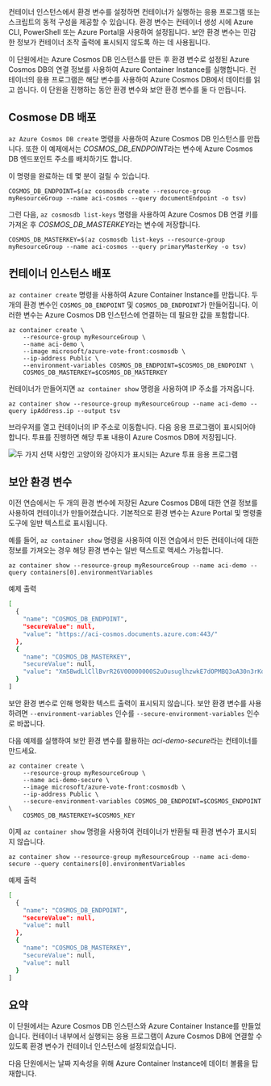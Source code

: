 컨테이너 인스턴스에서 환경 변수를 설정하면 컨테이너가 실행하는 응용 프로그램 또는 스크립트의 동적 구성을 제공할 수 있습니다. 환경 변수는 컨테이너 생성 시에 Azure CLI, PowerShell 또는 Azure Portal을 사용하여 설정됩니다. 보안 환경 변수는 민감한 정보가 컨테이너 조작 출력에 표시되지 않도록 하는 데 사용됩니다.

이 단원에서는 Azure Cosmos DB 인스턴스를 만든 후 환경 변수로 설정된 Azure Cosmos DB의 연결 정보를 사용하여 Azure Container Instance를 실행합니다. 컨테이너의 응용 프로그램은 해당 변수를 사용하여 Azure Cosmos DB에서 데이터를 읽고 씁니다. 이 단원을 진행하는 동안 환경 변수와 보안 환경 변수를 둘 다 만듭니다.

## <a name="deploy-cosmose-db"></a>Cosmose DB 배포

`az Azure Cosmos DB create` 명령을 사용하여 Azure Cosmos DB 인스턴스를 만듭니다. 또한 이 예제에서는 *COSMOS_DB_ENDPOINT*라는 변수에 Azure Cosmos DB 엔드포인트 주소를 배치하기도 합니다.

이 명령을 완료하는 데 몇 분이 걸릴 수 있습니다.

```azurecli
COSMOS_DB_ENDPOINT=$(az cosmosdb create --resource-group myResourceGroup --name aci-cosmos --query documentEndpoint -o tsv)
```

그런 다음, `az cosmosdb list-keys` 명령을 사용하여 Azure Cosmos DB 연결 키를 가져온 후 *COSMOS_DB_MASTERKEY*라는 변수에 저장합니다.

```azurecli
COSMOS_DB_MASTERKEY=$(az cosmosdb list-keys --resource-group myResourceGroup --name aci-cosmos --query primaryMasterKey -o tsv)
```

## <a name="deploy-container-instance"></a>컨테이너 인스턴스 배포

`az container create` 명령을 사용하여 Azure Container Instance를 만듭니다. 두 개의 환경 변수인 `COSMOS_DB_ENDPOINT` 및 `COSMOS_DB_ENDPOINT`가 만들어집니다. 이러한 변수는 Azure Cosmos DB 인스턴스에 연결하는 데 필요한 값을 포함합니다.

```azurecli
az container create \
    --resource-group myResourceGroup \
    --name aci-demo \
    --image microsoft/azure-vote-front:cosmosdb \
    --ip-address Public \
    --environment-variables COSMOS_DB_ENDPOINT=$COSMOS_DB_ENDPOINT \
    COSMOS_DB_MASTERKEY=$COSMOS_DB_MASTERKEY
```

컨테이너가 만들어지면 `az container show` 명령을 사용하여 IP 주소를 가져옵니다.

```azurecli
az container show --resource-group myResourceGroup --name aci-demo --query ipAddress.ip --output tsv
```

브라우저를 열고 컨테이너의 IP 주소로 이동합니다. 다음 응용 프로그램이 표시되어야 합니다. 투표를 진행하면 해당 투표 내용이 Azure Cosmos DB에 저장됩니다.

![두 가지 선택 사항인 고양이와 강아지가 표시되는 Azure 투표 응용 프로그램](../media-draft/azure-vote.png)

## <a name="secured-environment-variables"></a>보안 환경 변수

이전 연습에서는 두 개의 환경 변수에 저장된 Azure Cosmos DB에 대한 연결 정보를 사용하여 컨테이너가 만들어졌습니다. 기본적으로 환경 변수는 Azure Portal 및 명령줄 도구에 일반 텍스트로 표시됩니다.

예를 들어, `az container show` 명령을 사용하여 이전 연습에서 만든 컨테이너에 대한 정보를 가져오는 경우 해당 환경 변수는 일반 텍스트로 액세스 가능합니다.

```azurecli
az container show --resource-group myResourceGroup --name aci-demo --query containers[0].environmentVariables
```

예제 출력

```bash
[
  {
    "name": "COSMOS_DB_ENDPOINT",
    "secureValue": null,
    "value": "https://aci-cosmos.documents.azure.com:443/"
  },
  {
    "name": "COSMOS_DB_MASTERKEY",
    "secureValue": null,
    "value": "Xm5BwdLlCllBvrR26V00000000S2uOusuglhzwkE7dOPMBQ3oA30n3rKd8PKA13700000000095ynys863Ghgw=="
  }
]
```

보안 환경 변수로 인해 명확한 텍스트 출력이 표시되지 않습니다. 보안 환경 변수를 사용하려면 `--environment-variables` 인수를 `--secure-environment-variables` 인수로 바꿉니다.

다음 예제를 실행하여 보안 환경 변수를 활용하는 *aci-demo-secure*라는 컨테이너를 만드세요.

```azurecli
az container create \
    --resource-group myResourceGroup \
    --name aci-demo-secure \
    --image microsoft/azure-vote-front:cosmosdb \
    --ip-address Public \
    --secure-environment-variables COSMOS_DB_ENDPOINT=$COSMOS_ENDPOINT \
    COSMOS_DB_MASTERKEY=$COSMOS_KEY
```

이제 `az container show` 명령을 사용하여 컨테이너가 반환될 때 환경 변수가 표시되지 않습니다.

```azurecli
az container show --resource-group myResourceGroup --name aci-demo-secure --query containers[0].environmentVariables
```

예제 출력

```bash
[
  {
    "name": "COSMOS_DB_ENDPOINT",
    "secureValue": null,
    "value": null
  },
  {
    "name": "COSMOS_DB_MASTERKEY",
    "secureValue": null,
    "value": null
  }
]
```

## <a name="summary"></a>요약

이 단원에서는 Azure Cosmos DB 인스턴스와 Azure Container Instance를 만들었습니다. 컨테이너 내부에서 실행되는 응용 프로그램이 Azure Cosmos DB에 연결할 수 있도록 환경 변수가 컨테이너 인스턴스에 설정되었습니다.

다음 단원에서는 날짜 지속성을 위해 Azure Container Instance에 데이터 볼륨을 탑재합니다.
